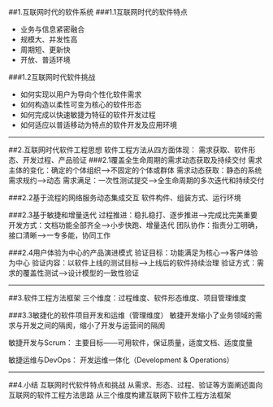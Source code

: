 ##1.互联网时代的软件系统
###1.1互联网时代的软件特点
+ 业务与信息紧密融合
+ 规模大、并发性高
+ 周期短、更新快
+ 开放、普适环境

###1.2互联网时代软件挑战
+ 如何实现以用户为导向个性化软件需求
+ 如何构造以柔性可变为核心的软件形态
+ 如何完成以快速敏捷为特征的软件开发过程
+ 如何适应以普适移动为特点的软件开发及应用环境

***
##2.互联网时代软件工程思想
软件工程方法从四方面体现：
需求获取、软件形态、开发过程、产品验证
###2.1覆盖全生命周期的需求动态获取及持续交付
需求主体的变化：确定的个体组织-->不固定的个体或群体
需求动态获取：静态的系统需求规约-->动态
需求满足：一次性测试提交-->全生命周期的多次迭代和持续交付

###2.2基于流程的网络服务动态集成交互
软件构件、组装方式、运行环境

###2.3基于敏捷和增量迭代
过程推进：稳扎稳打、逐步推进-->完成比完美重要
开发方式：文档功能全部齐全-->小步快跑、增量迭代
团队协作：指责分工明确，接口清晰-->一专多能，协同工作

###2.4用户体验为中心的产品演进模式
验证目标：功能满足为核心-->客户体验为中心
验证内容：以软件上线的测试目标-->上线后的软件持续治理
验证方式：需求的覆盖性测试-->设计模型的一致性验证

***
##3.软件工程方法框架
三个维度：过程维度、软件形态维度、项目管理维度

###3.3敏捷化的软件项目开发和运维（管理维度）
敏捷开发缩小了业务领域的需求与开发之间的隔阂，缩小了开发与运营间的隔阂

敏捷开发与Scrum：
主要目标——可用软件，保证质量，适度文档、适度度量

敏捷运维与DevOps：
开发运维一体化（Development & Operations）

***
##4.小结
互联网时代软件特点和挑战
从需求、形态、过程、验证等方面阐述面向互联网的软件工程方法思路
从三个维度构建互联网下软件工程方法框架